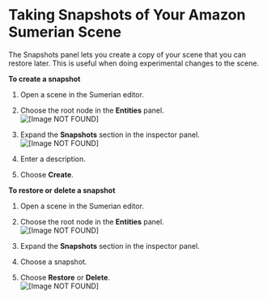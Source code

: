 # Taking Snapshots of Your Amazon Sumerian Scene<a name="scene-snapshots"></a>

The Snapshots panel lets you create a copy of your scene that you can restore later\. This is useful when doing experimental changes to the scene\.

**To create a snapshot**

1. Open a scene in the Sumerian editor\.

1. Choose the root node in the **Entities** panel\.  
![\[Image NOT FOUND\]](http://docs.aws.amazon.com/sumerian/latest/userguide/images/editor-entities-scene.png)

1. Expand the **Snapshots** section in the inspector panel\.  
![\[Image NOT FOUND\]](http://docs.aws.amazon.com/sumerian/latest/userguide/images/scene-sections-snapshots.png)

1. Enter a description\.

1. Choose **Create**\.

**To restore or delete a snapshot**

1. Open a scene in the Sumerian editor\.

1. Choose the root node in the **Entities** panel\.  
![\[Image NOT FOUND\]](http://docs.aws.amazon.com/sumerian/latest/userguide/images/editor-entities-scene.png)

1. Expand the **Snapshots** section in the inspector panel\.

1. Choose a snapshot\.

1. Choose **Restore** or **Delete**\.  
![\[Image NOT FOUND\]](http://docs.aws.amazon.com/sumerian/latest/userguide/images/scene-sections-snapshots-restore.png)